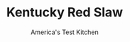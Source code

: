---
layout: ../../layouts/MarkdownPostLayout.astro
title: Kentucky Red Slaw
author: America's Test Kitchen
pubDate: 2023-03-15
description: "You know youre at a real Kentucky barbecue when the coleslaw is red."
image_url: https://res.cloudinary.com/hksqkdlah/image/upload/ar_1:1,c_fill,dpr_2.0,f_auto,fl_lossy.progressive.strip_profile,g_faces:auto,q_auto:low,w_344/41085-sfs-kentucky-red-slaw-12
tags: ["Side Dishes","Southern","Vegetables"]
calories: 599
protein: 1
carbohydrates: 19
fats: 
fiber: 2
ingredients: ["1/2 cup, ketchup","1/4 cup, cider vinegar","1/4 cup, sugar","1 tablespoon, vegetable oil","1 teaspoon, hot sauce",", Salt and pepper","1 small head, green cabbage (1 1/4 pounds), chopped fine"]
serves: 6
time: "15 minutes, plus 30 minutes resting"
instructions: ["Whisk ketchup, vinegar, sugar, oil, hot sauce, 1 teaspoon salt, and ¾ teaspoon pepper together in large bowl. Stir in cabbage until well combined. Cover and refrigerate for at least 30 minutes. Season with salt and pepper to taste. Serve. (Slaw can be refrigerated for up to 2 days.)"]
nutrition: ["230 mg Potassium","31 mg Phosphorus","43 mg Calcium","15 mg Magnesium","316 mg Sodium","2 g Fat","1 g Monounsaturated","35 mg Vitamin C","2 g Fiber","42 µg Folate (food)","15 g Sugars","73 µg Vitamin K","110 g Water","19 g Carbs","42 µg Folate equivalent (total)","1 g Protein","10 µg Vitamin A","99 kcal Energy","8 g Sugars, added","599 calories"]
notes: "One 1¼-pound head of cabbage will yield 6 cups when finely chopped. We prefer the evenly sized pieces you get from cutting the cabbage by hand, but if you prefer, you can do it in a food processor. Cut the cabbage into 1-inch chunks and pulse it in two batches until its finely chopped."
---